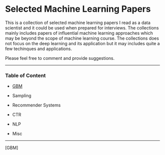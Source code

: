 # Selected Machine Learning Papers

This is a collection of selected machine learning papers I read as a data scientist and it could be used when prepared for interviews. The collections mainly includes papers of influential machine learning approaches which may be beyond the scope of machine learning course. The collections does not focus on the deep learning and its application but it may includes quite a few techinques and applications.

Please feel free to comment and provide suggestions.


***

### Table of Content
* [GBM](https://github.com/sx910604/Selected_ML_Papers#GBM)

* Sampling
* Recommender Systems
* CTR
* NLP
* Misc

***

[GBM]
